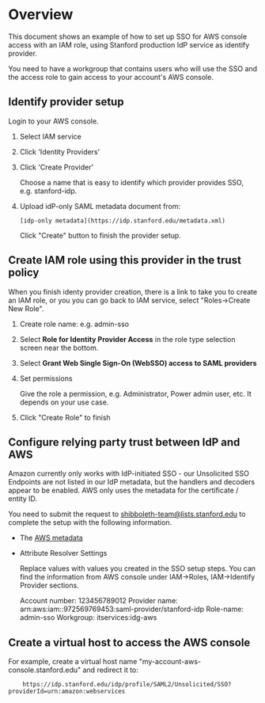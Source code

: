 # Overview

This document shows an example of how to set up SSO for AWS console access with an 
IAM role, using Stanford production IdP service as identify provider.  

You need to have a workgroup that contains users who will use the SSO and the access
role to gain access to your account's AWS console.

## Identify provider setup

Login to your AWS console.

1. Select IAM service
1. Click 'Identity Providers' 
1. Click 'Create Provider'

    Choose a name that is easy to identify which provider provides SSO, e.g. stanford-idp. 
1. Upload idP-only SAML metadata document from:

       [idp-only metadata](https://idp.stanford.edu/metadata.xml)
   
    Click "Create" button to finish the provider setup.

## Create IAM role using this provider in the trust policy

   When you finish identy provider creation, there is a link to take you
   to create an IAM role, or you you can go back to IAM service, select 
   "Roles->Create New Role".

1. Create role name: e.g. admin-sso
1. Select __Role for Identity Provider Access__ in the role type selection screen near
   the bottom.
1. Select __Grant Web Single Sign-On (WebSSO) access to SAML providers__
1. Set permissions

   Give the role a permission, e.g. Administrator, Power admin user, etc. It depends on your use case.
1. Click "Create Role" to finish

##  Configure relying party trust between  IdP and AWS

Amazon currently only works with IdP-initiated SSO - our Unsolicited SSO Endpoints 
are not listed in our IdP metadata, but the handlers and decoders appear to be 
enabled.  AWS only uses the metadata for the certificate / entity ID.

You need to submit the request to shibboleth-team@lists.stanford.edu to complete the
setup with the following information.

* The [AWS metadata](https://signin.aws.amazon.com/static/saml-metadata.xml)

* Attribute Resolver Settings

  Replace values with values you created in the SSO setup steps. You can find the information
  from AWS console under IAM->Roles, IAM->Identify Provider sections. 
  
    Account number: 123456789012
    Provider name: arn:aws:iam::972569769453:saml-provider/stanford-idp
    Role-name: admin-sso
    Workgroup: itservices:idg-aws

##  Create a virtual host to access the AWS console

For example, create a virtual host name "my-account-aws-console.stanford.edu"
and redirect it to:

        https://idp.stanford.edu/idp/profile/SAML2/Unsolicited/SSO?providerId=urn:amazon:webservices
